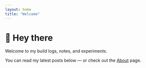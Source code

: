 ```yaml
---
layout: home
title: "Welcome"
---
```


# 👋 Hey there

Welcome to my build logs, notes, and experiments.

You can read my latest posts below — or check out the [About](/about) page.
